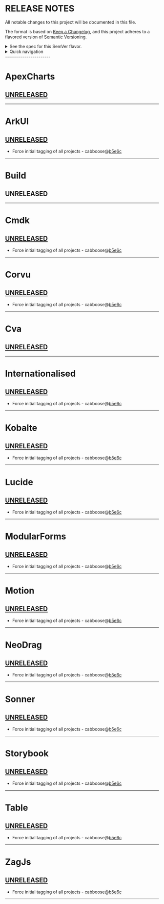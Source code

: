 # RELEASE NOTES

All notable changes to this project will be documented in this file.

The format is based on [Keep a Changelog](https://keepachangelog.com/en/1.0.0/),
and this project adheres to a flavored version of [Semantic Versioning](https://semver.org/spec/v2.0.0.html).

<details>
<summary>See the spec for this SemVer flavor.</summary>
<h3>Epoch Scoped Semver</h3>
This flavor adds an optional marketable value called an `EPOCH`.
There is also an optional disambiguating `SCOPE` identifier for delineating tags for packages in a mono repo.

<blockquote>The motivation for this is to prevent resistance to utilising SemVer major bumps
correctly, by allowing a separate marketable identifier which is easily compatible
with the current SemVer spec.</blockquote>
An Epoch/Scope (**Sepoch**) is an OPTIONAL prefix to a typical SemVer.

* A Sepoch MUST BE bounded by `_` underscores `_`.

* The identifiers MUST BE ALPHABETICAL (A-Za-z) identifiers.

* The Epoch SHOULD BE upper case

* The Epoch MUST come before the Scope, if both are present.

* The Scope MUST additionally be bounded by `(` parenthesis `)`.

* The Scope SHOULD BE capitalised/pascal cased.

* A Sepoch CAN BE separated from SemVer by a single white space where this is allowed (ie not allowed in git tags).

* Epoch DOES NOT influence precedence.

* Scope MUST uniquely identify a single components versioning.

* Different scopes CANNOT BE compared for precedence.

* A SemVer without a Scope CAN BE compared to a Scoped SemVer for compatibility. But caution is advised.

> There is no enforcement for ordering EPOCHs in this spec, as it
would be overly restrictive and yield little value since we can delineate and
earlier EPOCH from a later EPOCH by the SemVers.
> 

**Examples:**

```mermaid
gitGraph
commit tag: "_ALPS_1.2.3"
branch develop
commit id: "add: ..."
commit
checkout main
cherry-pick id: "add: ..." tag: "_ALPS_2.1.3"
checkout develop
commit
commit
checkout main
merge develop tag: "_ALPS_3.4.5"
checkout develop
commit
commit
checkout main
merge develop tag: "_BRAVO_4.0.0" type: HIGHLIGHT

```

**While there are breaking changes between versions 1 to 3, we expect that it is less than
from 3 to 4. We expect the API surface would change more dramatically, or there is some other significant
milestone improvement, in the change from version 3 epoch ALPS to version 4 epoch BRAVO.**

```
_WILDLANDS(Core)_ 4.2.0
_WILDLANDS(Engine)_ 0.5.3
_DELTA(Core)_ 5.0.0
_DELTA(Engine)_ 0.5.3

```

**Cannot be compared to `Core` versions. Both Engine versions are equal, we can identify that
the ecosystems marketed change does not change the Engine packages API**

</details>
<details>
<summary>Quick navigation</summary>
<h3>Scopes:</h3>
<ul>
<li><a href="#apexcharts">ApexCharts</a></li>
<li><a href="#arkui">ArkUI</a></li>
<li><a href="#build">Build</a></li>
<li><a href="#cmdk">Cmdk</a></li>
<li><a href="#corvu">Corvu</a></li>
<li><a href="#cva">Cva</a></li>
<li><a href="#internationalised">Internationalised</a></li>
<li><a href="#kobalte">Kobalte</a></li>
<li><a href="#lucide">Lucide</a></li>
<li><a href="#modularforms">ModularForms</a></li>
<li><a href="#motion">Motion</a></li>
<li><a href="#neodrag">NeoDrag</a></li>
<li><a href="#sonner">Sonner</a></li>
<li><a href="#storybook">Storybook</a></li>
<li><a href="#table">Table</a></li>
<li><a href="#zagjs">ZagJs</a></li>
</ul>
</details>
-----------------------

# ApexCharts

## [UNRELEASED](https://github.com/shayanhabibi/Partas.Solid.Bindings/compare/_%28ApexCharts%29_0.2.2...HEAD)

-----------------------

# ArkUI

## [UNRELEASED](https://github.com/shayanhabibi/Partas.Solid.Bindings/compare/_%28ArkUI%29_0.2.2...HEAD)

* Force initial tagging of all projects - cabboose@[b5e6c](https://github.com/shayanhabibi/Partas.Solid.Bindings/commit/b5e6cb6262c060ea6fe742835601c00f3abb188b)
  

-----------------------

# Build

## UNRELEASED

-----------------------

# Cmdk

## [UNRELEASED](https://github.com/shayanhabibi/Partas.Solid.Bindings/compare/_%28Cmdk%29_0.2.2...HEAD)

* Force initial tagging of all projects - cabboose@[b5e6c](https://github.com/shayanhabibi/Partas.Solid.Bindings/commit/b5e6cb6262c060ea6fe742835601c00f3abb188b)
  

-----------------------

# Corvu

## [UNRELEASED](https://github.com/shayanhabibi/Partas.Solid.Bindings/compare/_%28Corvu%29_0.2.2...HEAD)

* Force initial tagging of all projects - cabboose@[b5e6c](https://github.com/shayanhabibi/Partas.Solid.Bindings/commit/b5e6cb6262c060ea6fe742835601c00f3abb188b)
  

-----------------------

# Cva

## [UNRELEASED](https://github.com/shayanhabibi/Partas.Solid.Bindings/compare/_%28Cva%29_0.1.0...HEAD)

-----------------------

# Internationalised

## [UNRELEASED](https://github.com/shayanhabibi/Partas.Solid.Bindings/compare/_%28Internationalised%29_0.1.1...HEAD)

* Force initial tagging of all projects - cabboose@[b5e6c](https://github.com/shayanhabibi/Partas.Solid.Bindings/commit/b5e6cb6262c060ea6fe742835601c00f3abb188b)
  

-----------------------

# Kobalte

## [UNRELEASED](https://github.com/shayanhabibi/Partas.Solid.Bindings/compare/_%28Kobalte%29_0.3.5...HEAD)

* Force initial tagging of all projects - cabboose@[b5e6c](https://github.com/shayanhabibi/Partas.Solid.Bindings/commit/b5e6cb6262c060ea6fe742835601c00f3abb188b)
  

-----------------------

# Lucide

## [UNRELEASED](https://github.com/shayanhabibi/Partas.Solid.Bindings/compare/_%28Lucide%29_0.513.0...HEAD)

* Force initial tagging of all projects - cabboose@[b5e6c](https://github.com/shayanhabibi/Partas.Solid.Bindings/commit/b5e6cb6262c060ea6fe742835601c00f3abb188b)
  

-----------------------

# ModularForms

## [UNRELEASED](https://github.com/shayanhabibi/Partas.Solid.Bindings/compare/_%28ModularForms%29_0.2.1...HEAD)

* Force initial tagging of all projects - cabboose@[b5e6c](https://github.com/shayanhabibi/Partas.Solid.Bindings/commit/b5e6cb6262c060ea6fe742835601c00f3abb188b)
  

-----------------------

# Motion

## [UNRELEASED](https://github.com/shayanhabibi/Partas.Solid.Bindings/compare/_%28Motion%29_0.2.1...HEAD)

* Force initial tagging of all projects - cabboose@[b5e6c](https://github.com/shayanhabibi/Partas.Solid.Bindings/commit/b5e6cb6262c060ea6fe742835601c00f3abb188b)
  

-----------------------

# NeoDrag

## [UNRELEASED](https://github.com/shayanhabibi/Partas.Solid.Bindings/compare/_%28NeoDrag%29_0.2.0...HEAD)

* Force initial tagging of all projects - cabboose@[b5e6c](https://github.com/shayanhabibi/Partas.Solid.Bindings/commit/b5e6cb6262c060ea6fe742835601c00f3abb188b)
  

-----------------------

# Sonner

## [UNRELEASED](https://github.com/shayanhabibi/Partas.Solid.Bindings/compare/_%28Sonner%29_0.2.1...HEAD)

* Force initial tagging of all projects - cabboose@[b5e6c](https://github.com/shayanhabibi/Partas.Solid.Bindings/commit/b5e6cb6262c060ea6fe742835601c00f3abb188b)
  

-----------------------

# Storybook

## [UNRELEASED](https://github.com/shayanhabibi/Partas.Solid.Bindings/compare/_%28Storybook%29_0.2.0...HEAD)

* Force initial tagging of all projects - cabboose@[b5e6c](https://github.com/shayanhabibi/Partas.Solid.Bindings/commit/b5e6cb6262c060ea6fe742835601c00f3abb188b)
  

-----------------------

# Table

## [UNRELEASED](https://github.com/shayanhabibi/Partas.Solid.Bindings/compare/_%28Table%29_0.2.0...HEAD)

* Force initial tagging of all projects - cabboose@[b5e6c](https://github.com/shayanhabibi/Partas.Solid.Bindings/commit/b5e6cb6262c060ea6fe742835601c00f3abb188b)
  

-----------------------

# ZagJs

## [UNRELEASED](https://github.com/shayanhabibi/Partas.Solid.Bindings/compare/_%28ZagJs%29_0.1.1...HEAD)

* Force initial tagging of all projects - cabboose@[b5e6c](https://github.com/shayanhabibi/Partas.Solid.Bindings/commit/b5e6cb6262c060ea6fe742835601c00f3abb188b)
  

-----------------------

<!-- generated by Partas.GitNet -->